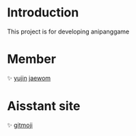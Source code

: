 # Introduction
This project is for developing anipanggame

# Member
:sparkles: [yujin](https://www.notion.so/9e598d14d48b4d70a4a04f6a8f36c848)
           [jaewom](https://www.notion.so/a69b2a222b2e4caea1d9f80a43c94bdc)
# Aisstant site       
:sparkles: [gitmoji](https://gitmoji.dev/)

